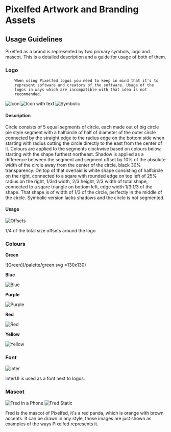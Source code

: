 # Pixelfed Artwork and Branding Assets

## Usage Guidelines

Pixelfed as a brand is represented by two primary symbols, logo and mascot. This
is a detailed description and a guide for usage of both of them.

### Logo

		When using Pixelfed logos you need to keep in mind that it's to
		represent software and creators of the software. Usage of the
		logos in ways which are incompatible with that idea is not
		recommended.

![Icon](/logo/icon.svg)
![Icon with text](/logo/icon_with_text.svg)
![Symbolic](/logo/symbolic.svg)


#### Description

Circle consists of 5 equal segments of circle, each made out of big circle pie
style segment with a halfcircle of half of diameter of the outer circle
connected by the straight edge to the radius edge on the bottom side when
starting with radius cutting the circle directly to the east from the center of
it. Colours are applied to the segments clockwise based on colours below,
starting with the shape furthest northeast. Shadow is applied as a difference
between the segment and segment offset by 10% of the absolute width of the
circle away from the center of the circle, black 30% transparency. On top of
that overlaid is white shape consisting of halfcircle on the right, connected to
a sqare with rounded edge on top left of 25% radius on the right, 1/3rd width,
2/3 height, 2/3 width of total shape, connected to a sqare triangle on bottom
left, edge width 1/3:1/3 of the shape. That shape is of width of 1/3 of the
circle, perfectly in the middle of the circle. Symbolic version lacks shadows
and the circle is not segmented.

#### Usage

![Offsets](/usage/offsets.svg)

1/4 of the total size offsets around the logo

### Colours

**Green**

![Green](/palette/green.svg =130x130)

**Blue**

![Blue](/palette/blue.svg)

**Purple**

![Purple](/palette/purple.svg)

**Red**

![Red](/palette/red.svg)

**Yellow**

![Yellow](/palette/yellow.svg)

### Font

![inter](/usage/inter.svg)

InterUI is used as a font next to logos.

### Mascot

![Fred in a Phone](/usage/fred_in_a_phone.svg)
![Fred Static](/usage/fred_static.svg)

Fred is the mascot of Pixelfed, it's a red panda, which is orange with brown
accents. It can be drawn in any style, those images are just shown as examples
of the ways Pixelfed represents it.

